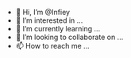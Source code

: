 - 👋 Hi, I’m @Infiey
- 👀 I’m interested in ...
- 🌱 I’m currently learning ...
- 💞️ I’m looking to collaborate on ...
- 📫 How to reach me ...

<!---
Infiey/Infiey is a ✨ special ✨ repository because its `README.md` (this file) appears on your GitHub profile.
You can click the Preview link to take a look at your changes.
--->
